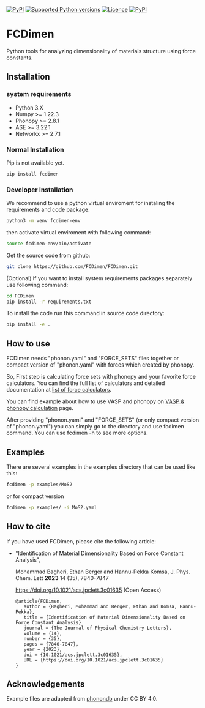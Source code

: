 [![PyPI](https://img.shields.io/pypi/v/fcdimen.svg)](https://pypi.python.org/pypi/fcdimen)
[![Supported Python versions](https://img.shields.io/pypi/pyversions/fcdimen.svg?logo=python&logoColor=FFE873)](https://pypi.org/project/fcdimen/)
[![Licence](https://img.shields.io/github/license/FCDimen/fcdimen.svg)](LICENSE.txt)
[![PyPI](https://img.shields.io/pypi/dm/fcdimen.svg)](https://pypi.python.org/pypi/fcdimen)

# FCDimen

Python tools for analyzing dimensionality of materials structure using force constants.


## Installation

### system requirements
* Python 3.X
* Numpy >= 1.22.3
* Phonopy >= 2.8.1
* ASE >= 3.22.1
* Networkx >= 2.7.1

### Normal Installation
Pip is not available yet.
```bash
pip install fcdimen
```

### Developer Installation

We recommend to use a python virtual enviroment for instaling the requirements and code package:

```bash
python3 -m venv fcdimen-env
```
then activate virtual enviroment with following command:

```bash
source fcdimen-env/bin/activate
```
Get the source code from github:

```bash
git clone https://github.com/FCDimen/FCDimen.git
```

(Optional) If you want to install system requirements packages separately use following command:
```bash
cd FCDimen
pip install -r requirements.txt
```
To install the code run this command in source code directory:

```bash
pip install -e .  

```

## How to use

FCDimen needs "phonon.yaml" and "FORCE_SETS" files together or compact version of "phonon.yaml" with forces which created by phonopy.

So, First step is calculating force sets with phonopy and your favorite force calculators. You can find the full list of calculators and detailed documentation at [list of force calculators](https://phonopy.github.io/phonopy/interfaces.html).

You can find example about how to use VASP and phonopy  on [VASP & phonopy calculation](https://phonopy.github.io/phonopy/vasp.html) page.

After providing "phonon.yaml" and "FORCE_SETS" (or only compact version of "phonon.yaml") you can simply go to the directory and use fcdimen command.
You can use fcdimen -h to see more options.


## Examples

There are several examples in the examples directory that can be used like this:

```bash
fcdimen -p examples/MoS2
```
or for compact version
```bash
fcdimen -p examples/ -i MoS2.yaml
```

## How to cite

If you have used FCDimen, please cite the following article:

- "Identification of Material Dimensionality Based on Force Constant Analysis",

  Mohammad Bagheri, Ethan Berger and Hannu-Pekka Komsa, J. Phys. Chem. Lett **2023** 14 (35), 7840-7847

  https://doi.org/10.1021/acs.jpclett.3c01635  (Open Access)

  ```
  @article{FCDimen,
     author = {Bagheri, Mohammad and Berger, Ethan and Komsa, Hannu-Pekka},
     title = {Identification of Material Dimensionality Based on Force Constant Analysis}
     journal = {The Journal of Physical Chemistry Letters},
     volume = {14},
     number = {35},
     pages = {7840-7847},
     year = {2023},
     doi = {10.1021/acs.jpclett.3c01635},
     URL = {https://doi.org/10.1021/acs.jpclett.3c01635}
  }
  ```
  
## Acknowledgements

Example files are adapted from [phonondb](http://phonondb.mtl.kyoto-u.ac.jp/index.html) under CC BY 4.0.


